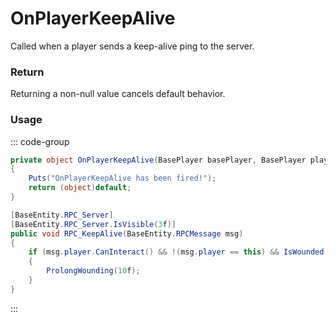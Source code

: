 # OnPlayerKeepAlive
<Badge type="info" text="Player"/>[<Badge type="danger" text="Carbon Compatible"/>](https://github.com/CarbonCommunity/Carbon)[<Badge type="warning" text="Oxide Compatible"/>](https://github.com/OxideMod/Oxide.Rust)
Called when a player sends a keep-alive ping to the server.

### Return
Returning a non-null value cancels default behavior.

### Usage
::: code-group
```csharp [Example]
private object OnPlayerKeepAlive(BasePlayer basePlayer, BasePlayer player)
{
	Puts("OnPlayerKeepAlive has been fired!");
	return (object)default;
}
```
```csharp [Source — Assembly-CSharp @ BasePlayer]
[BaseEntity.RPC_Server]
[BaseEntity.RPC_Server.IsVisible(3f)]
public void RPC_KeepAlive(BaseEntity.RPCMessage msg)
{
	if (msg.player.CanInteract() && !(msg.player == this) && IsWounded())
	{
		ProlongWounding(10f);
	}
}

```
:::
